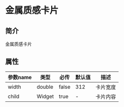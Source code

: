 # 金属质感卡片

## 简介
金属质感卡片

## 属性

| 参数name | 类型     | 必传    | 默认值 | 描述   |
|--------|--------|-------|-----|------|
| width  | double | false | 312 | 卡片宽度 |
| child  | Widget | true  | -   | 卡片内容 |

